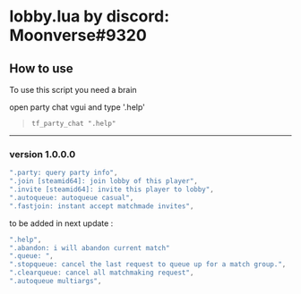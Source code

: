 # lobby.lua by discord: Moonverse#9320

## How to use
To use this script you need a brain

open party chat vgui and type '.help'
> `tf_party_chat ".help"`

---
### version 1.0.0.0
```lua
".party: query party info", 
".join [steamid64]: join lobby of this player",
".invite [steamid64]: invite this player to lobby", 
".autoqueue: autoqueue casual", 
".fastjoin: instant accept matchmade invites",
```

to be added in next update :
```lua
".help",
".abandon: i will abandon current match" 
".queue: ",
".stopqueue: cancel the last request to queue up for a match group.", 
".clearqueue: cancel all matchmaking request",
".autoqueue multiargs", 
```